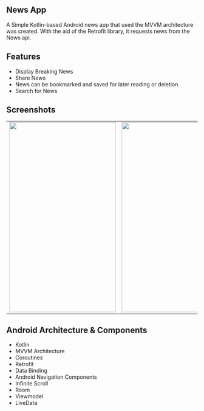 ## News App
A Simple Kotlin-based Android news app that used the MVVM architecture was created. With the aid of the Retrofit library, it requests news from the News api.

## Features
- Display Breaking News 
- Share News 
- News can be bookmarked and saved for later reading or deletion.
- Search for News 

## Screenshots
<table>
  <tr>
    <td valign="top"><img src="https://user-images.githubusercontent.com/91699056/219302152-6a341b2d-ca9b-476c-b2a0-ec175224b9b1.jpg" style="width:280px ; height:500px"></td>
    <td valign="top"><img src="https://user-images.githubusercontent.com/91699056/219304821-75583aee-2f38-4643-b67e-90335654ee80.jpg" style=" width:280px ; height:500px"></td>
    <td valign="top"><img src="https://user-images.githubusercontent.com/91699056/219306088-f6aad37e-5ad1-48dd-87c0-403c3480d121.jpg" style=" width:280px ; height:500px"></td>
    <td valign="top"><img src="https://user-images.githubusercontent.com/91699056/219306137-a39a72f0-27cb-42cb-947d-19d2e1ad8ab7.jpg" style=" width:280px ; height:500px"></td>
  </tr>
</table>

## Android Architecture & Components
- Kotlin
- MVVM Architecture
- Coroutines
- Retrofit
- Data Binding
- Android Navigation Components
- Infinite Scroll
- Room
- Viewmodel
- LiveData
